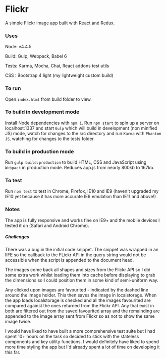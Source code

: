 # Flickr

A simple Flickr image app built with React and Redux.

### Uses

Node: v4.4.5

Build: Gulp, Webpack, Babel 6

Tests: Karma, Mocha, Chai, React addons test utils

CSS : Bootstrap 4 light (my lightweight custom build)

### To run

Open `index.html` from build folder to view.

### To build in development mode

Install Node dependencies with `npm i`. Run `npm start` to spin up a server on localhost:1337 and start `Gulp` which will build in development (non minified JS) mode, watch for changes to the src directory and run `Karma` with `Phantom JS`, watching for changes to the tests folder.

### To build in production mode

Run `gulp build:production` to build HTML, CSS and JavaScript using `Webpack` in production mode. Reduces app.js from nearly 800kb to 167kb.

### To test

Run `npm test` to test in Chrome, Firefox, IE10 and IE9 (haven't upgraded my IE10 yet because it has more accurate IE9 emulation than IE11 and above!)


### Notes

The app is fully responsive and works fine on IE9+ and the mobile devices I tested it on (Safari and Android Chrome).

##### Challenges

There was a bug in the initial code snippet. The snippet was wrapped in an IIFE so the callback to the FLickr API in the query string would not be accessible when the script is appended to the document head.

The images come back all shapes and sizes from the Flickr API so I did some extra work whilst loading them into cache before displaying to grab the dimensions so I could position them in some kind of semi-uniform way.

Any clicked upon images are favourited - indicated by the dashed line around the image holder. This then saves the image in localstorage. When the app loads localstorage is checked and all the images favourited are compared against the ones returned from the Flickr API. Any that exist in both are filtered out from the saved favourited array and the remainding are appended to the image array sent from Flickr so as not to show the same image twice.

I would have liked to have built a more comprehensive test suite but I had spent 10+ hours on the task so decided to stick with the stateless components and key utility functions. I would definitely have liked to spend more time styling the app but I'd already spent a lot of time on developing it this far.




